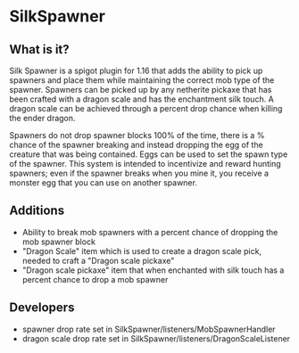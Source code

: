 # SilkSpawner
## What is it?
Silk Spawner is a spigot plugin for 1.16 that adds the ability to pick up spawners and place them while maintaining the correct mob type of the spawner. 
Spawners can be picked up by any netherite pickaxe that has been crafted with a dragon scale and has the enchantment silk touch. 
A dragon scale can be achieved through a percent drop chance when killing the ender dragon.

Spawners do not drop spawner blocks 100% of the time, there is a % chance of the spawner breaking and instead dropping the egg of the creature that was being contained.
Eggs can be used to set the spawn type of the spawner. This system is intended to incentivize and reward hunting spawners; even if the spawner breaks when you mine it, you receive a monster egg that you can use on another spawner.

## Additions
 + Ability to break mob spawners with a percent chance of dropping the mob spawner block
 + "Dragon Scale" item which is used to create a dragon scale pick, needed to craft a "Dragon scale pickaxe"
 + "Dragon scale pickaxe" item that when enchanted with silk touch has a percent chance to drop a mob spawner
 
## Developers
  + spawner drop rate set in SilkSpawner/listeners/MobSpawnerHandler
  + dragon scale drop rate set in SilkSpawner/listeners/DragonScaleListener
